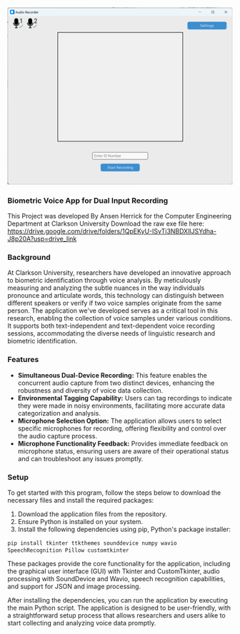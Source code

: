<picture>
 <source media="(prefers-color-scheme: dark)" srcset="images/Interface.png">
 <source media="(prefers-color-scheme: light)" srcset="images/Interface.png">
 <img alt="YOUR-ALT-TEXT" src="images/Interface.png">
</picture>

### Biometric Voice App for Dual Input Recording

This Project was developed By Ansen Herrick for the Computer Engineering Department at Clarkson University 
Download the raw exe file here: https://drive.google.com/drive/folders/1QpEKyU-ISvTi3NBDXlIJSYdha-J8p20A?usp=drive_link

### Background
At Clarkson University, researchers have developed an innovative approach to biometric identification through voice analysis. By meticulously measuring and analyzing the subtle nuances in the way individuals pronounce and articulate words, this technology can distinguish between different speakers or verify if two voice samples originate from the same person. The application we've developed serves as a critical tool in this research, enabling the collection of voice samples under various conditions. It supports both text-independent and text-dependent voice recording sessions, accommodating the diverse needs of linguistic research and biometric identification.

### Features
* **Simultaneous Dual-Device Recording:** This feature enables the concurrent audio capture from two distinct devices, enhancing the robustness and diversity of voice data collection.
* **Environmental Tagging Capability:** Users can tag recordings to indicate they were made in noisy environments, facilitating more accurate data categorization and analysis.
* **Microphone Selection Option:** The application allows users to select specific microphones for recording, offering flexibility and control over the audio capture process.
* **Microphone Functionality Feedback:** Provides immediate feedback on microphone status, ensuring users are aware of their operational status and can troubleshoot any issues promptly.

### Setup
To get started with this program, follow the steps below to download the necessary files and install the required packages:

1. Download the application files from the repository.
2. Ensure Python is installed on your system.
3. Install the following dependencies using pip, Python's package installer:

```
pip install tkinter ttkthemes sounddevice numpy wavio SpeechRecognition Pillow customtkinter
```

These packages provide the core functionality for the application, including the graphical user interface (GUI) with Tkinter and CustomTkinter, audio processing with SoundDevice and Wavio, speech recognition capabilities, and support for JSON and image processing.

After installing the dependencies, you can run the application by executing the main Python script. The application is designed to be user-friendly, with a straightforward setup process that allows researchers and users alike to start collecting and analyzing voice data promptly.
